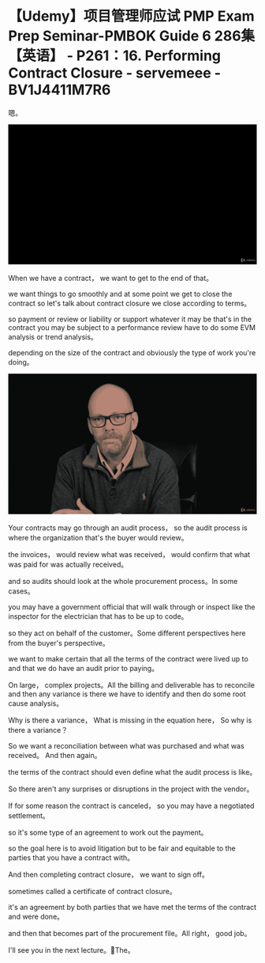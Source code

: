 # 【Udemy】项目管理师应试 PMP Exam Prep Seminar-PMBOK Guide 6  286集【英语】 - P261：16. Performing Contract Closure - servemeee - BV1J4411M7R6

嗯。

![](img/90964d7cd1df9739a0f531d59264b333_1.png)

When we have a contract， we want to get to the end of that。

 we want things to go smoothly and at some point we get to close the contract so let's talk about contract closure we close according to terms。

 so payment or review or liability or support whatever it may be that's in the contract you may be subject to a performance review have to do some EVM analysis or trend analysis。

 depending on the size of the contract and obviously the type of work you're doing。



![](img/90964d7cd1df9739a0f531d59264b333_3.png)

Your contracts may go through an audit process， so the audit process is where the organization that's the buyer would review。

 the invoices， would review what was received， would confirm that what was paid for was actually received。

 and so audits should look at the whole procurement process。In some cases。

 you may have a government official that will walk through or inspect like the inspector for the electrician that has to be up to code。

 so they act on behalf of the customer。Some different perspectives here from the buyer's perspective。

 we want to make certain that all the terms of the contract were lived up to and that we do have an audit prior to paying。

On large， complex projects。All the billing and deliverable has to reconcile and then any variance is there we have to identify and then do some root cause analysis。

 Why is there a variance， What is missing in the equation here， So why is there a variance？

 So we want a reconciliation between what was purchased and what was received。 And then again。

 the terms of the contract should even define what the audit process is like。

 So there aren't any surprises or disruptions in the project with the vendor。

If for some reason the contract is canceled， so you may have a negotiated settlement。

 so it's some type of an agreement to work out the payment。

 so the goal here is to avoid litigation but to be fair and equitable to the parties that you have a contract with。

And then completing contract closure， we want to sign off。

 sometimes called a certificate of contract closure。

 it's an agreement by both parties that we have met the terms of the contract and were done。

 and then that becomes part of the procurement file。All right， good job。

 I'll see you in the next lecture。🎼The。
